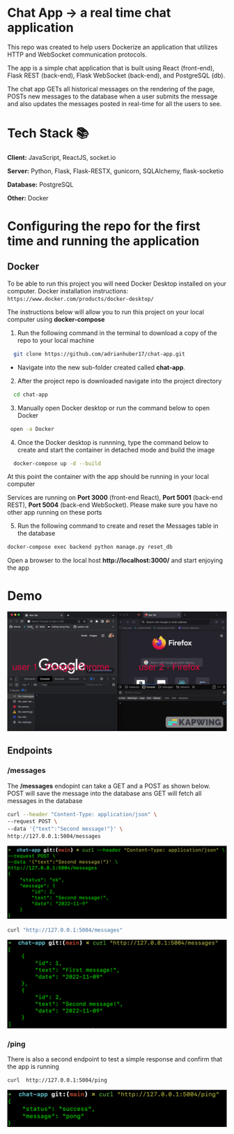 # Chat App -> a real time chat application

This repo was created to help users Dockerize an application that utilizes HTTP and WebSocket communication protocols.

The app is a simple chat application that is built using React (front-end), Flask REST (back-end), Flask WebSocket (back-end), and PostgreSQL (db).

The chat app GETs all historical messages on the rendering of the page, POSTs new messages to the database when a user submits the message and also updates the messages posted in real-time for all the users to see.

# Tech Stack 📚

**Client:** JavaScript, ReactJS, socket.io

**Server:** Python, Flask, Flask-RESTX, gunicorn, SQLAlchemy, flask-socketio

**Database:** PostgreSQL

**Other:** Docker

# Configuring the repo for the first time and running the application

## Docker

To be able to run this project you will need Docker Desktop installed on your computer. Docker installation instructions: `https://www.docker.com/products/docker-desktop/`

The instructions below will allow you to run this project on your local computer using **docker-compose**

1. Run the following command in the terminal to download a copy of the repo to your local machine

```bash
  git clone https://github.com/adrianhuber17/chat-app.git
```

- Navigate into the new sub-folder created called **chat-app**.

2. After the project repo is downloaded navigate into the project directory

```bash
  cd chat-app
```

3. Manually open Docker desktop or run the command below to open Docker

```bash
 open -a Docker
```

4. Once the Docker desktop is runnning, type the command below to create and start the container in detached mode and build the image

```bash
  docker-compose up -d --build
```

At this point the container with the app should be running in your local computer

Services are running on **Port 3000** (front-end React), **Port 5001** (back-end REST), **Port 5004** (back-end WebSocket). Please make sure you have no other app running on these ports

5. Run the following command to create and reset the Messages table in the database

```bash
docker-compose exec backend python manage.py reset_db
```

Open a browser to the local host **http://localhost:3000/** and start enjoying the app

# Demo

![](/ReadMe_images/demo.gif)

## Endpoints

### /messages

The **/messages** endopint can take a GET and a POST as shown below. POST will save the message into the database ans GET will fetch all messages in the database

```bash
curl --header "Content-Type: application/json" \
--request POST \
--data '{"text":"Second message!"}' \
http://127.0.0.1:5004/messages
```

![](/ReadMe_images/post_message.png)

```bash
curl "http://127.0.0.1:5004/messages"
```

![](/ReadMe_images/get_message.png)

### /ping

There is also a second endpoint to test a simple response and confirm that the app is running

```bash
curl  http://127.0.0.1:5004/ping
```

![](/ReadMe_images/curl_ping.png)
